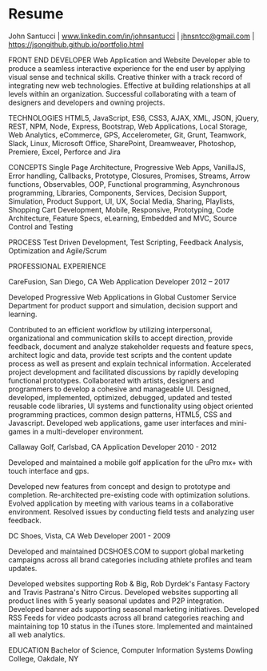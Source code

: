 # Resume

John Santucci | www.linkedin.com/in/johnsantucci | jhnsntcc@gmail.com | https://jsongithub.github.io/portfolio.html


FRONT END DEVELOPER
Web Application and Website Developer able to produce a seamless interactive experience for the end user by applying visual sense and technical skills. Creative thinker with a track record of integrating new web technologies. Effective at building relationships at all levels within an organization. Successful collaborating with a team of designers and developers and owning projects.

TECHNOLOGIES
HTML5, JavaScript, ES6, CSS3, AJAX, XML, JSON, jQuery, REST, NPM, Node, Express, Bootstrap, Web Applications, Local Storage, Web Analytics, eCommerce, GPS, Accelerometer, Git, Grunt, Teamwork, Slack, Linux, Microsoft Office, SharePoint, Dreamweaver, Photoshop, Premiere, Excel, Perforce and Jira

CONCEPTS
Single Page Architecture, Progressive Web Apps, VanillaJS, Error handling, Callbacks, Prototype, Closures, Promises, Streams, Arrow functions, Observables, OOP, Functional programming, Asynchronous programming, Libraries, Components, Services, Decision Support, Simulation, Product Support, UI, UX, Social Media, Sharing, Playlists, Shopping Cart Development, Mobile, Responsive, Prototyping, Code Architecture, Feature Specs, eLearning, Embedded and MVC, Source Control and Testing

PROCESS
Test Driven Development, Test Scripting, Feedback Analysis, Optimization and Agile/Scrum

PROFESSIONAL EXPERIENCE

CareFusion, San Diego, CA
Web Application Developer
2012 – 2017

Developed Progressive Web Applications in Global Customer Service Department for product support and simulation, decision support and learning.

Contributed to an efficient workflow by utilizing interpersonal, organizational and communication skills to accept direction, provide feedback, document and analyze stakeholder requests and feature specs, architect logic and data, provide test scripts and the content update process as well as present and explain technical information.
Accelerated project development and facilitated discussions by rapidly developing functional prototypes.
Collaborated with artists, designers and programmers to develop a cohesive and manageable UI.
Designed, developed, implemented, optimized, debugged, updated and tested reusable code libraries, UI systems and functionality using object oriented programming practices, common design patterns, HTML5, CSS and Javascript.
Developed web applications, game user interfaces and mini-games in a multi-developer environment.


Callaway Golf, Carlsbad, CA
Application Developer
2010 - 2012

Developed and maintained a mobile golf application for the uPro mx+ with touch interface and gps.

Developed new features from concept and design to prototype and completion.
Re-architected pre-existing code with optimization solutions.
Evolved application by meeting with various teams in a collaborative environment.
Resolved issues by conducting field tests and analyzing user feedback.


DC Shoes, Vista, CA
Web Developer
2001 - 2009

Developed and maintained DCSHOES.COM to support global marketing campaigns across all brand categories including athlete profiles and team updates.

Developed websites supporting Rob & Big, Rob Dyrdek's Fantasy Factory and Travis Pastrana's Nitro Circus.
Developed websites supporting all product lines with 5 yearly seasonal updates and P2P integration.
Developed banner ads supporting seasonal marketing initiatives.
Developed RSS Feeds for video podcasts across all brand categories reaching and maintaining top 10 status in the iTunes store.
Implemented and maintained all web analytics.


EDUCATION
Bachelor of Science, Computer Information Systems Dowling College, Oakdale, NY
